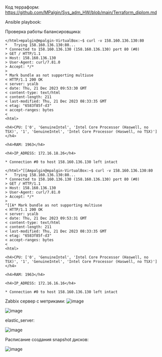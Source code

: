 Код терраформ:
https://github.com/MPalgin/Sys_adm_HW/blob/main/Terraform_diplom.md

Ansible playbook:

Проверка работы балансировщика:
```
</html>mpalgin@mpalgin-VirtualBox:~$ curl -v 158.160.136.130:80
*   Trying 158.160.136.130:80...
* Connected to 158.160.136.130 (158.160.136.130) port 80 (#0)
> GET / HTTP/1.1
> Host: 158.160.136.130
> User-Agent: curl/7.81.0
> Accept: */*
> 
* Mark bundle as not supporting multiuse
< HTTP/1.1 200 OK
< server: ycalb
< date: Thu, 21 Dec 2023 09:53:30 GMT
< content-type: text/html
< content-length: 211
< last-modified: Thu, 21 Dec 2023 08:33:35 GMT
< etag: "6583f85f-d3"
< accept-ranges: bytes
< 
<html>

<h4>CPU: ['0', 'GenuineIntel', 'Intel Core Processor (Haswell, no TSX)', '1', 'GenuineIntel', 'Intel Core Processor (Haswell, no TSX)']</h4>

<h4>RAM: 1963</h4>

<h4>IP_ADRESS: 172.16.18.26</h4>

* Connection #0 to host 158.160.136.130 left intact
```

```
</html>^[[Ampalgin@mpalgin-VirtualBox:~$ curl -v 158.160.136.130:80
*   Trying 158.160.136.130:80...
* Connected to 158.160.136.130 (158.160.136.130) port 80 (#0)
> GET / HTTP/1.1
> Host: 158.160.136.130
> User-Agent: curl/7.81.0
> Accept: */*
> 
^[[A* Mark bundle as not supporting multiuse
< HTTP/1.1 200 OK
< server: ycalb
< date: Thu, 21 Dec 2023 09:53:31 GMT
< content-type: text/html
< content-length: 211
< last-modified: Thu, 21 Dec 2023 08:33:35 GMT
< etag: "6583f85f-d3"
< accept-ranges: bytes
< 
<html>

<h4>CPU: ['0', 'GenuineIntel', 'Intel Core Processor (Haswell, no TSX)', '1', 'GenuineIntel', 'Intel Core Processor (Haswell, no TSX)']</h4>

<h4>RAM: 1963</h4>

<h4>IP_ADRESS: 172.16.16.16</h4>

* Connection #0 to host 158.160.136.130 left intact

```
Zabbix сервер с метриками:
![image](https://github.com/MPalgin/Sys_adm_HW/assets/121052923/53495121-ec3b-4480-b92b-4b1523153ada)

![image](https://github.com/MPalgin/Sys_adm_HW/assets/121052923/44f7f9f6-95e6-4ba1-b1cc-81b202d998c4)

elastic_server:

![image](https://github.com/MPalgin/Sys_adm_HW/assets/121052923/e6209dc8-f91e-4665-a2ea-04b3c067a1b8)

Расписание создания snapshot дисков:

![image](https://github.com/MPalgin/Sys_adm_HW/assets/121052923/4d809fc2-3aa4-4748-ab26-90622aba1027)




